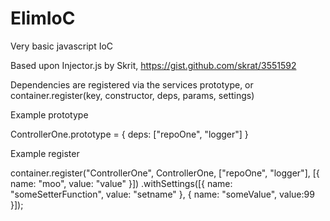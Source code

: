 ElimIoC
=======

Very basic javascript IoC

Based upon Injector.js by Skrit, https://gist.github.com/skrat/3551592

Dependencies are registered via the services prototype, or container.register(key, constructor, deps, params, settings)

Example prototype

ControllerOne.prototype = {
            deps: ["repoOne", "logger"]
}

Example register

container.register("ControllerOne", ControllerOne, ["repoOne", "logger"], [{ name: "moo", value: "value" }])
            .withSettings([{ name: "someSetterFunction", value: "setname" }, { name: "someValue", value:99 }]);
